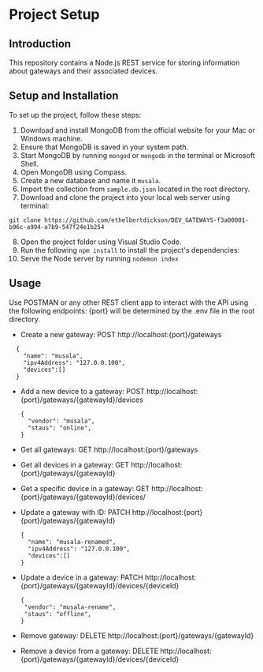 # Project Setup

## Introduction

This repository contains a Node.js REST service for storing information about gateways and their associated devices.

## Setup and Installation

To set up the project, follow these steps:

1. Download and install MongoDB from the official website for your Mac or Windows machine.
2. Ensure that MongoDB is saved in your system path.
3. Start MongoDB by running `mongod` or `mongodb` in the terminal or Microsoft Shell.
4. Open MongoDB using Compass.
5. Create a new database and name it `musala`.
6. Import the collection from `sample.db.json` located in the root directory.
7. Download and clone the project into your local web server using terminal:

```
git clone https://github.com/ethelbertdickson/DEV_GATEWAYS-f3a00001-b96c-a994-a7b9-547f24e1b254
```

8. Open the project folder using Visual Studio Code.
9. Run the following `npm install` to install the project's dependencies:
10. Serve the Node server by running `nodemon index`

## Usage

Use POSTMAN or any other REST client app to interact with the API using the following endpoints:
{port} will be determined by the .env file in the root directory.

-   Create a new gateway:
    POST http://localhost:{port}/gateways

```
  {
    "name": "musala",
    "ipv4Address": "127.0.0.100",
    "devices":[]
  }
```

-   Add a new device to a gateway:
    POST http://localhost:{port}/gateways/{gatewayId}/devices

    ```
    {
      "vendor": "musala",
      "staus": "online",
    }
    ```

-   Get all gateways:
    GET http://localhost:{port}/gateways

-   Get all devices in a gateway:
    GET http://localhost:{port}/gateways/{gatewayId}

-   Get a specific device in a gateway:
    GET http://localhost:{port}/gateways/{gatewayId}/devices/

-   Update a gateway with ID:
    PATCH http://localhost:{port}{port}/gateways/{gatewayId}

    ```
    {
      "name": "musala-renamed",
      "ipv4Address": "127.0.0.100",
      "devices":[]
    }
    ```

-   Update a device in a gateway:
    PATCH http://localhost:{port}/gateways/{gatewayId}/devices/{deviceId}

    ```
    {
     "vendor": "musala-rename",
     "staus": "offline",
    }
    ```

-   Remove gateway:
    DELETE http://localhost:{port}/gateways/{gatewayId}

-   Remove a device from a gateway:
    DELETE http://localhost:{port}/gateways/{gatewayId}/devices/{deviceId}
